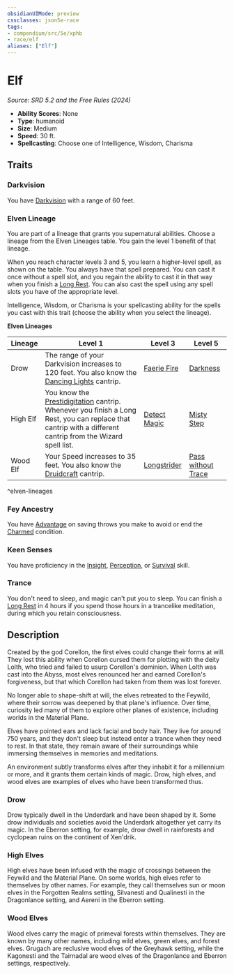 ```yaml
---
obsidianUIMode: preview
cssclasses: json5e-race
tags:
- compendium/src/5e/xphb
- race/elf
aliases: ["Elf"]
---
```

# Elf
*Source: SRD 5.2 and the Free Rules (2024)*  

- **Ability Scores**: None
- **Type**: humanoid
- **Size**: Medium
- **Speed**: 30 ft.
- **Spellcasting**: Choose one of Intelligence, Wisdom, Charisma

## Traits

### Darkvision

You have [Darkvision](senses.md#Darkvision) with a range of 60 feet.

### Elven Lineage

You are part of a lineage that grants you supernatural abilities. Choose a lineage from the Elven Lineages table. You gain the level 1 benefit of that lineage.

When you reach character levels 3 and 5, you learn a higher-level spell, as shown on the table. You always have that spell prepared. You can cast it once without a spell slot, and you regain the ability to cast it in that way when you finish a [Long Rest](long-rest-xphb.md). You can also cast the spell using any spell slots you have of the appropriate level.

Intelligence, Wisdom, or Charisma is your spellcasting ability for the spells you cast with this trait (choose the ability when you select the lineage).

**Elven Lineages**

| Lineage | Level 1 | Level 3 | Level 5 |
|---------|---------|---------|---------|
| Drow | The range of your Darkvision increases to 120 feet. You also know the [Dancing Lights](dancing-lights-xphb.md) cantrip. | [Faerie Fire](faerie-fire-xphb.md) | [Darkness](Mechanics/z_Templates/dm/compendium/spells/darkness-xphb.md) |
| High Elf | You know the [Prestidigitation](prestidigitation-xphb.md) cantrip. Whenever you finish a Long Rest, you can replace that cantrip with a different cantrip from the Wizard spell list. | [Detect Magic](detect-magic-xphb.md) | [Misty Step](misty-step-xphb.md) |
| Wood Elf | Your Speed increases to 35 feet. You also know the [Druidcraft](druidcraft-xphb.md) cantrip. | [Longstrider](longstrider-xphb.md) | [Pass without Trace](pass-without-trace-xphb.md) |
^elven-lineages

### Fey Ancestry

You have [Advantage](advantage-xphb.md) on saving throws you make to avoid or end the [Charmed](conditions.md#Charmed) condition.

### Keen Senses

You have proficiency in the [Insight](skills.md#Insight), [Perception](skills.md#Perception), or [Survival](skills.md#Survival) skill.

### Trance

You don't need to sleep, and magic can't put you to sleep. You can finish a [Long Rest](long-rest-xphb.md) in 4 hours if you spend those hours in a trancelike meditation, during which you retain consciousness.

## Description

Created by the god Corellon, the first elves could change their forms at will. They lost this ability when Corellon cursed them for plotting with the deity Lolth, who tried and failed to usurp Corellon's dominion. When Lolth was cast into the Abyss, most elves renounced her and earned Corellon's forgiveness, but that which Corellon had taken from them was lost forever.

No longer able to shape-shift at will, the elves retreated to the Feywild, where their sorrow was deepened by that plane's influence. Over time, curiosity led many of them to explore other planes of existence, including worlds in the Material Plane.

Elves have pointed ears and lack facial and body hair. They live for around 750 years, and they don't sleep but instead enter a trance when they need to rest. In that state, they remain aware of their surroundings while immersing themselves in memories and meditations.

An environment subtly transforms elves after they inhabit it for a millennium or more, and it grants them certain kinds of magic. Drow, high elves, and wood elves are examples of elves who have been transformed thus.

### Drow

Drow typically dwell in the Underdark and have been shaped by it. Some drow individuals and societies avoid the Underdark altogether yet carry its magic. In the Eberron setting, for example, drow dwell in rainforests and cyclopean ruins on the continent of Xen'drik.

### High Elves

High elves have been infused with the magic of crossings between the Feywild and the Material Plane. On some worlds, high elves refer to themselves by other names. For example, they call themselves sun or moon elves in the Forgotten Realms setting, Silvanesti and Qualinesti in the Dragonlance setting, and Aereni in the Eberron setting.

### Wood Elves

Wood elves carry the magic of primeval forests within themselves. They are known by many other names, including wild elves, green elves, and forest elves. Grugach are reclusive wood elves of the Greyhawk setting, while the Kagonesti and the Tairnadal are wood elves of the Dragonlance and Eberron settings, respectively.